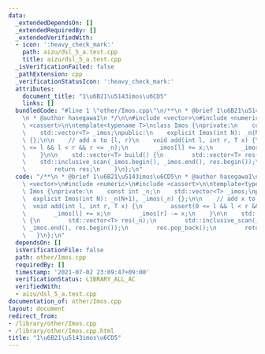 ```yaml
---
data:
  _extendedDependsOn: []
  _extendedRequiredBy: []
  _extendedVerifiedWith:
  - icon: ':heavy_check_mark:'
    path: aizu/dsl_5_a.test.cpp
    title: aizu/dsl_5_a.test.cpp
  _isVerificationFailed: false
  _pathExtension: cpp
  _verificationStatusIcon: ':heavy_check_mark:'
  attributes:
    document_title: "1\u6B21\u5143imos\u6CD5"
    links: []
  bundledCode: "#line 1 \"other/Imos.cpp\"\n/**\n * @brief 1\u6B21\u5143imos\u6CD5\
    \n * @author hasegawa1\n */\n\n#include <vector>\n#include <numeric>\n#include\
    \ <cassert>\n\ntemplate<typename T>\nclass Imos {\nprivate:\n    const int _n;\n\
    \    std::vector<T> _imos;\npublic:\n    explicit Imos(int N): _n(N+1), _imos(_n)\
    \ {};\n\n    // add x to [l, r)\n    void add(int l, int r, T x) {\n        assert(0\
    \ <= l && l < r && r <= _n);\n        _imos[l] += x;\n        _imos[r] -= x;\n\
    \    }\n\n    std::vector<T> build() {\n        std::vector<T> res(_n);\n    \
    \    std::inclusive_scan(_imos.begin(), _imos.end(), res.begin());\n        res.pop_back();\n\
    \        return res;\n    }\n};\n"
  code: "/**\n * @brief 1\u6B21\u5143imos\u6CD5\n * @author hasegawa1\n */\n\n#include\
    \ <vector>\n#include <numeric>\n#include <cassert>\n\ntemplate<typename T>\nclass\
    \ Imos {\nprivate:\n    const int _n;\n    std::vector<T> _imos;\npublic:\n  \
    \  explicit Imos(int N): _n(N+1), _imos(_n) {};\n\n    // add x to [l, r)\n  \
    \  void add(int l, int r, T x) {\n        assert(0 <= l && l < r && r <= _n);\n\
    \        _imos[l] += x;\n        _imos[r] -= x;\n    }\n\n    std::vector<T> build()\
    \ {\n        std::vector<T> res(_n);\n        std::inclusive_scan(_imos.begin(),\
    \ _imos.end(), res.begin());\n        res.pop_back();\n        return res;\n \
    \   }\n};\n"
  dependsOn: []
  isVerificationFile: false
  path: other/Imos.cpp
  requiredBy: []
  timestamp: '2021-07-02 23:09:47+09:00'
  verificationStatus: LIBRARY_ALL_AC
  verifiedWith:
  - aizu/dsl_5_a.test.cpp
documentation_of: other/Imos.cpp
layout: document
redirect_from:
- /library/other/Imos.cpp
- /library/other/Imos.cpp.html
title: "1\u6B21\u5143imos\u6CD5"
---
```

